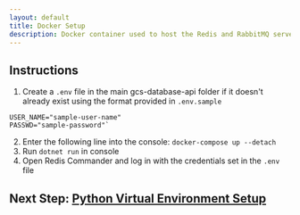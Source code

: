 ```yaml
---
layout: default
title: Docker Setup
description: Docker container used to host the Redis and RabbitMQ servers 
---
```


## Instructions
1. Create a `.env` file in the main gcs-database-api folder if it doesn't already exist using the format provided in `.env.sample`

```
USER_NAME="sample-user-name"
PASSWD="sample-password"`
```

2. Enter the following line into the console: `docker-compose up --detach`
3. Run `dotnet run` in console
4. Open Redis Commander and log in with the credentials set in the `.env` file

## Next Step: [Python Virtual Environment Setup](https://github.com/Northrop-Grumman-Collaboration-Project/gcs-database-api/wiki/Python-Virtual-Environment-Setup)